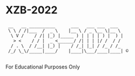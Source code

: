 # XZB-2022
 
```
 __   __ __________      ___   ___ ___  ___  
 \ \ / /|___  /  _ \    |__ \ / _ \__ \|__ \ 
  \ V /    / /| |_) |_____ ) | | | | ) |  ) |
   > <    / / |  _ <______/ /| | | |/ /  / / 
  / . \  / /__| |_) |    / /_| |_| / /_ / /_ 
 /_/ \_\/_____|____/    |____|\___/____|____| ©
                                             
```                                          
For Educational Purposes Only
